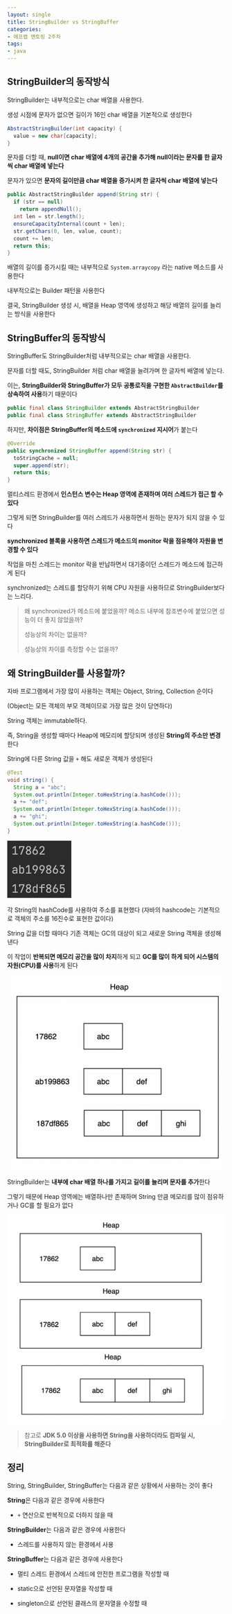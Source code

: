 ```yaml
---
layout: single
title: StringBuilder vs StringBuffer
categories:
- 에프랩 멘토링 2주차
tags:
- java
---
```


## StringBuilder의 동작방식

StringBuilder는 내부적으로는 char 배열을 사용한다.

생성 시점에 문자가 없으면 길이가 16인 char 배열을 기본적으로 생성한다

```java
AbstractStringBuilder(int capacity) {
  value = new char[capacity];
}
```

문자를 더할 때, **null이면 char 배열에 4개의 공간을 추가해 null이라는 문자를 한 글자씩 char 배열에 넣는다**

문자가 있으면 **문자의 길이만큼 char 배열을 증가시켜 한 글자씩 char 배열에 넣는다**

```java
public AbstractStringBuilder append(String str) {
  if (str == null)
    return appendNull();
  int len = str.length();
  ensureCapacityInternal(count + len);
  str.getChars(0, len, value, count);
  count += len;
  return this;
}
```

배열의 길이를 증가시킬 때는 내부적으로 `System.arraycopy` 라는 native 메소드를 사용한다

내부적으로는 Builder 패턴을 사용한다

결국, StringBuilder 생성 시, 배열을 Heap 영역에 생성하고 해당 배열의 길이를 늘리는 방식을 사용한다



## StringBuffer의 동작방식

StringBuffer도 StringBuilder처럼 내부적으로는 char 배열을 사용한다.

문자를 더할 때도, StringBuilder 처럼 char 배열을 늘려가며 한 글자씩 배열에 넣는다.

이는, **StringBuilder와 StringBuffer가 모두 공통로직을 구현한 `AbstractBuilder`를 상속하여 사용**하기 때문이다

```java
public final class StringBuilder extends AbstractStringBuilder 
public final class StringBuffer extends AbstractStringBuilder 
```

하지만, **차이점은 StringBuffer의 메소드에 `synchronized` 지시어**가 붙는다

```java
@Override
public synchronized StringBuffer append(String str) {
  toStringCache = null;
  super.append(str);
  return this;
}
```

멀티스레드 환경에서 **인스턴스 변수는 Heap 영역에 존재하며 여러 스레드가 접근 할 수 있다**

그렇게 되면 StringBuilder를 여러 스레드가 사용하면서 원하는 문자가 되지 않을 수 있다

**synchronized 블록을 사용하면 스레드가 메소드의 monitor 락을 점유해야 자원을 변경할 수 있다**

작업을 마친 스레드는 monitor 락을 반납하면서 대기중이던 스레드가 메소드에 접근하게 된다

synchronized는 스레드를 할당하기 위해 CPU 자원을 사용하므로 StringBuilder보다는 느리다.

> 왜 synchronized가 메소드에 붙었을까? 메소드 내부에 참조변수에 붙었으면 성능이 더 좋지 않았을까?
>
> 성능상의 차이는 없을까?
>
> 성능상의 차이를 측정할 수는 없을까?

## 왜 StringBuilder를 사용할까?

자바 프로그램에서 가장 많이 사용하는 객체는 Object, String, Collection 순이다

(Object는 모든 객체의 부모 객체이므로 가장 많은 것이 당연하다)

String 객체는 immutable하다.

즉, String을 생성할 때마다 Heap에 메모리에 할당되며 생성된 **String의 주소만 변경**한다

String에 다른 String 값을 `+` 해도 새로운 객체가 생성된다

```java
@Test
void string() {
  String a = "abc";
  System.out.println(Integer.toHexString(a.hashCode()));
  a += "def";
  System.out.println(Integer.toHexString(a.hashCode()));
  a += "ghi";
  System.out.println(Integer.toHexString(a.hashCode()));
}
```

![image-20220416143956963](https://raw.githubusercontent.com/bgpark82/image/master/images/image-20220416143956963.png)

각 String의 hashCode를 사용하여 주소를 표현했다 (자바의 hashcode는 기본적으로 객체의 주소를 16진수로 표현한 값이다)

String 값을 더할 때마다 기존 객체는 GC의 대상이 되고 새로운 String 객체을 생성해낸다

이 작업이 **반복되면 메모리 공간을 많이 차지**하게 되고 **GC를 많이 하게 되어 시스템의 자원(CPU)를 사용**하게 된다

![image-20220416144407809](https://raw.githubusercontent.com/bgpark82/image/master/images/image-20220416144407809.png)

StringBuilder는 **내부에 char 배열 하나를 가지고 길이를 늘리며 문자를 추가**한다

그렇기 때문에 Heap 영역에는 배열하나만 존재하며 String 만큼 메모리를 많이 점유하거나 GC를 할 필요가 없다

![image-20220416145512064](https://raw.githubusercontent.com/bgpark82/image/master/images/image-20220416145512064.png)

> 참고로 **JDK 5.0 이상을 사용하면 String을 사용하더라도 컴파일 시, StringBuilder로 최적화를 해준다**

## 정리

String, StringBuilder, StringBuffer는 다음과 같은 상황에서 사용하는 것이 좋다

**String**은 다음과 같은 경우에 사용한다

- `+` 연산으로 반복적으로 더하지 않을 때

**StringBuilder**는 다음과 같은 경우에 사용한다

- 스레드를 사용하지 않는 환경에서 사용

**StringBuffer**는 다음과 같은 경우에 사용한다

- 멀티 스레드 환경에서 스레드에 안전한 프로그램을 작성할 때

- static으로 선언된 문자열을 작성할 때

- singleton으로 선언된 클래스의 문자열을 수정할 때

